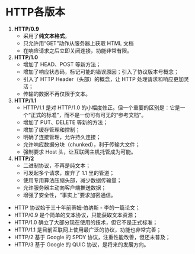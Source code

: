 # HTTP各版本

1. **HTTP/0.9**
    - 采用了**纯文本格式**。
    - 只允许用“GET”动作从服务器上获取 HTML 文档
    - 在响应请求之后立即关闭连接，功能非常有限。
2. **HTTP/1.0**
    - 增加了 HEAD、POST 等新方法；
    - 增加了响应状态码，标记可能的错误原因；引入了协议版本号概念；
    - 引入了 HTTP Header（头部）的概念，让 HTTP 处理请求和响应更加灵活；
    - 传输的数据不再仅限于文本。
3. **HTTP/1.1**
    - HTTP/1.1 是对 HTTP/1.0 的小幅度修正。但一个重要的区别是：它是一个“正式的标准”，而不是一份可有可无的“参考文档”。
    - 增加了 PUT、DELETE 等新的方法；
    - 增加了缓存管理和控制；
    - 明确了连接管理，允许持久连接；
    - 允许响应数据分块（chunked），利于传输大文件；
    - 强制要求 Host 头，让互联网主机托管成为可能。
4. **HTTP/2**
    - 二进制协议，不再是纯文本；
    - 可发起多个请求，废弃了 1.1 里的管道；
    - 使用专用算法压缩头部，减少数据传输量；
    - 允许服务器主动向客户端推送数据；
    - 增强了安全性，“事实上”要求加密通信。

- HTTP 协议始于三十年前蒂姆·伯纳斯 - 李的一篇论文；
- HTTP/0.9 是个简单的文本协议，只能获取文本资源；
- HTTP/1.0 确立了大部分现在使用的技术，但它不是正式标准；
- HTTP/1.1 是目前互联网上使用最广泛的协议，功能也非常完善；
- HTTP/2 基于 Google 的 SPDY 协议，注重性能改善，但还未普及；
- HTTP/3 基于 Google 的 QUIC 协议，是将来的发展方向。
